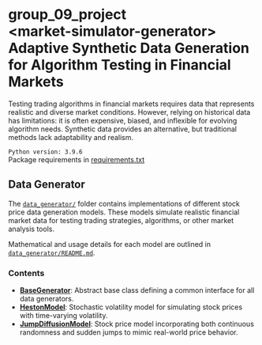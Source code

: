 # group_09_project <br> \<market-simulator-generator> <br> Adaptive Synthetic Data Generation for Algorithm Testing in Financial Markets

Testing trading algorithms in financial markets requires data that represents realistic and diverse market conditions. However, relying on historical data has limitations: it is often expensive, biased, and inflexible for evolving algorithm needs. Synthetic data provides an alternative, but traditional methods lack adaptability and realism.

```Python version: 3.9.6``` <br>
Package requirements in [requirements.txt](requirements.txt)

## Data Generator

The [`data_generator/`](data_generator/) folder contains implementations of different stock price data generation models. These models simulate realistic financial market data for testing trading strategies, algorithms, or other market analysis tools.

Mathematical and usage details for each model are outlined in [`data_generator/README.md`](data_generator/README.md).

### **Contents**
- [**BaseGenerator**](data_generator/BaseGenerator.py): Abstract base class defining a common interface for all data generators.
- [**HestonModel**](data_generator/HestonModel.py): Stochastic volatility model for simulating stock prices with time-varying volatility.
- [**JumpDiffusionModel**](data_generator/JumpDiffusionModel.py): Stock price model incorporating both continuous randomness and sudden jumps to mimic real-world price behavior.

